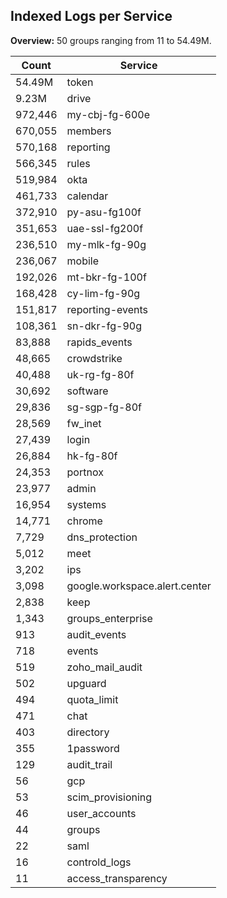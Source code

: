## Indexed Logs per Service

**Overview:** 50 groups ranging from 11 to 54.49M.

| Count     | Service                       |
|-----------|-------------------------------|
| 54.49M    | token                         |
| 9.23M     | drive                         |
| 972,446   | my-cbj-fg-600e              |
| 670,055   | members                       |
| 570,168   | reporting                     |
| 566,345   | rules                         |
| 519,984   | okta                          |
| 461,733   | calendar                      |
| 372,910   | py-asu-fg100f               |
| 351,653   | uae-ssl-fg200f              |
| 236,510   | my-mlk-fg-90g               |
| 236,067   | mobile                        |
| 192,026   | mt-bkr-fg-100f              |
| 168,428   | cy-lim-fg-90g               |
| 151,817   | reporting-events            |
| 108,361   | sn-dkr-fg-90g               |
| 83,888    | rapids_events                 |
| 48,665    | crowdstrike                   |
| 40,488    | uk-rg-fg-80f                |
| 30,692    | software                      |
| 29,836    | sg-sgp-fg-80f               |
| 28,569    | fw_inet                       |
| 27,439    | login                         |
| 26,884    | hk-fg-80f                 |
| 24,353    | portnox                       |
| 23,977    | admin                         |
| 16,954    | systems                       |
| 14,771    | chrome                        |
| 7,729     | dns_protection                |
| 5,012     | meet                          |
| 3,202     | ips                           |
| 3,098     | google.workspace.alert.center |
| 2,838     | keep                          |
| 1,343     | groups_enterprise             |
| 913       | audit_events                  |
| 718       | events                        |
| 519       | zoho_mail_audit               |
| 502       | upguard                       |
| 494       | quota_limit                   |
| 471       | chat                          |
| 403       | directory                     |
| 355       | 1password                     |
| 129       | audit_trail                   |
| 56        | gcp                           |
| 53        | scim_provisioning             |
| 46        | user_accounts                 |
| 44        | groups                        |
| 22        | saml                          |
| 16        | controld_logs                 |
| 11        | access_transparency           |